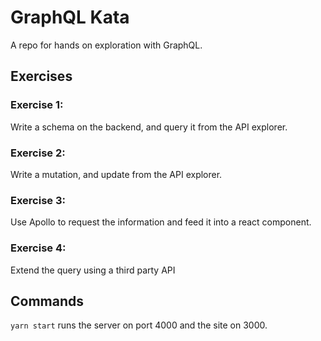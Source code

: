 # GraphQL Kata

A repo for hands on exploration with GraphQL.

## Exercises

### Exercise 1:

Write a schema on the backend, and query it from the API explorer.

### Exercise 2:

Write a mutation, and update from the API explorer.

### Exercise 3:

Use Apollo to request the information and feed it into a react component.

### Exercise 4:

Extend the query using a third party API

## Commands

`yarn start` runs the server on port 4000 and the site on 3000.
